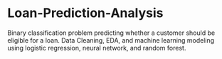 # Loan-Prediction-Analysis
Binary classification problem predicting whether a customer should be eligible for a loan. Data Cleaning, EDA, and machine learning modeling using logistic regression, neural network, and random forest.
